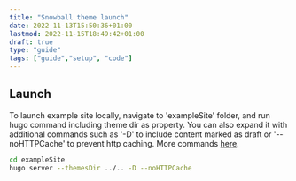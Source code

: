 ```yaml
---
title: "Snowball theme launch"
date: 2022-11-13T15:50:36+01:00
lastmod: 2022-11-15T18:49:42+01:00
draft: true
type: "guide"
tags: ["guide","setup", "code"]
---
```

## Launch

To launch example site locally, navigate to 'exampleSite' folder, and run hugo command including theme dir as property. You can also expand it with additional commands such as '-D' to include content marked as draft or '--noHTTPCache' to prevent http caching. More commands [here](https://gohugo.io/commands/hugo_server/).

```bash
cd exampleSite
hugo server --themesDir ../.. -D --noHTTPCache
```